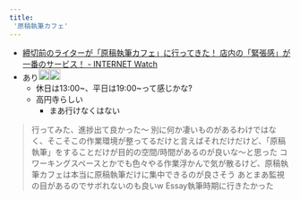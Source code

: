 ```yaml
---
title:
 '原稿執筆カフェ'
---
```


- [締切前のライターが「原稿執筆カフェ」に行ってきた！ 店内の「緊張感」が一番のサービス！ - INTERNET Watch](https://internet.watch.impress.co.jp/docs/review/1407343.html)
- あり<img src='https://scrapbox.io/api/pages/blu3mo-public/blu3mo/icon' alt='blu3mo.icon' height="19.5"/><img src='https://scrapbox.io/api/pages/blu3mo-public/blu3mo/icon' alt='blu3mo.icon' height="19.5"/>
    - 休日は13:00~、平日は19:00~って感じかな?
    - 高円寺らしい
        - まあ行けなくはない

> 行ってみた、進捗出て良かった〜
>  別に何か凄いものがあるわけではなく、そこそこの作業環境が整ってるだけと言えばそれだけだけど、「原稿執筆」をすることだけが目的の空間/時間があるのが良いな〜と思った
>  コワーキングスペースとかでも色々やる作業浮かんで気が散るけど、原稿執筆カフェは本当に原稿執筆だけに集中できるのが良さそう
>  あとまあ監視の目があるのでサボれないのも良いw
>  Essay執筆時期に行きたかった
